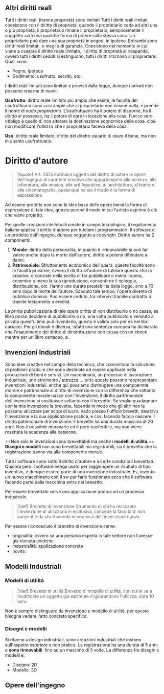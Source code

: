 ## Altri diritti reali
Tutti i diritti reali (tranne proprietà) sono limitati
Tutti i diritti reali limitati coesistono con il diritto di proprietà, quando il proprietario cede ad altri una o più proprietà, il proprietario rimane il proprietario, semplicemente il soggetto avrà una qualche forma di potere sulla stessa cosa.
Un proprietario può dare una sua proprietà in pegno, in ipoteca. Entrambi sono diritti reali limitati, o meglio di garanzia.
Coesistono nel momento in cui viene a cessare il diritto reale limitato, il diritto di proprietà si riespande, ovvero tutti i diritti ceduti si estinguono, tutti i diritti ritornano al proprietario.
Quali sono:
- Pegno, Ipoteca
- Godimento: usufrutto, servitù, etc.

I diritti reali limitati sono limitati e previsti dalla legge, dunque i privati non possono crearne di nuovi:

**Usufrutto**: diritto reale limitato più ampio che esiste, le facoltà del usufruttuario sono così ampie che al proprietario non rimane nulla, e prende il nome di *nudo proprietario*.
L'usufruttuario ha il potere di disporne, ha il diritto al possesso, ha il potere di dare in locazione alla cosa, l'unico vero obbligo è quello di non alterare la destinazione economica della cosa, cioè non modificare l'utilizzo che il proprietario faceva della cosa.

**Uso**: diritto reale limitato, diritto del diretto usuario di usare il bene, ma non in quanto usufruttuario.

# Diritto d'autore
>[!quote] Art. 2575
>Formano oggetto del diritto di autore le opere dell'ingegno di carattere creativo che appartengono alle scienze, alla letteratura, alla musica, alle arti figurative, all'architettura, al teatro e alla cinematografia, qualunque ne sia il modo o la forma di espressione

Ad essere protette non sono le idee base delle opere bensì la forma di espressione di tale idee, questo perché il modo in cui l'artista esprime è ciò che viene protetto.

Per quelle creazioni intelletuali create in campo tecnologico, il regolamento italiano applica il diritto d'autore per tutelare i programmatori.
Il software è un prodotto dell'ingegno, dunque soggetto a copyright.
Diritto autore ha 2 componenti:
1. **Morale**: diritto della personalità, in quanto è irrinunciabile si può far valere anche dopo la morte dell'autore, diritto a potersi difendere a danni.
2. **Patrimoniale**: Sfruttamento economico dell'opera, queste facoltà sono le facoltà privative, ovvero il diritto all'autore di tutelare questo sforzo creative, e consiste nella scelta di far pubblicare o meno l'opera, conentire o meno la sua riproduzione, consentirne il noleggio, distribuzione, etc. 
   Hanno una durata prestabilita dalla legge, sino a 70 anni dopo la morte dell'autore.
   Scaduto tale tempo, l'opera diventa di pubblico dominio.
   Può essere ceduto, tra intervivi tramite contratto o tramite testamento o eredità.

La prima pubblicazione di tale opera diritto di non distribuirlo o no cessa, es libro posso decidere di pubblicarlo o no, una volta pubblicato e venduto a privato quest'ultimo può rivenderlo, questo è valido solo per es nei libri cartacei.
Per gli ebook è diversa, infatti una sentenza europea ha dichiarato che l'esaurimento del diritto di diristribuzione non cessa con un ebook mentre per un libro cartaceo, si.

## Invenzioni Industriali
Sono idee creative nel campo della tecninca, che consentono la soluzione di problemi pratici e che sono destinate ad essere applicate nella produzione di beni e servizi.
Un macchinario, un processo di lavorazione industriale, uno strumento / attrezzo....
tutte queste possono rappresentare invenzioni industriali.
anche qui possiamo distinugere una compoennte morale e patrimoniale al diritto di invenzione con la differenza che soltanto la componente morale nasce con l'invenzione, il diritto partrimoniale dell'invenzione si costituisce soltanto con il brevetto.
Se voglio guadagnare con la mia invenzione la brevetto, facendo in modo che gli altri non la possano utilizzare per scopi di lucro.
Vado presso l'ufficio brevetti, desrcivo l'invenzione e la sua applicazione pratica, e così facendo faccio nascere il diritto patrimoniale di invenzione.
Il brevetto ha una durata massima di 20 anni.
Non è possibile rinnovarlo ed è però trasferibile, ma non viene resettata la scadenza alla cessione.

==Non solo le invenzioni sono brevettabili ma anche i **modelli di utilità**.==
**Disegni e modelli** non sono brevettabili ma registrabili, sia il brevetto che la registrazione danno via alla componente morale.

Tutti i software sono sotto il diritto d'autore e a certe condizioni brevettati.
Qualora però il software venga usato per raggiungere un risultato di tipo inventivo, e dunque essere parte di una invenzione industriale. Es, invento un nuovo macchinario con il sw per farlo funzionare ecco che il software facendo parte della macchina entra nel brevetto.

Per essere brevettato serve una applicazione pratica ad un processo industriale.

>[!def] Brevetto di Invenzione
>Strumento di chi ha realizzato l'invenzione di utilizzarla in esclusiva, concede la facoltà di non consentire lo sfruttamento economico dell'invenzione nuova.

Per essere riconosciuto il brevetto di invenzione serve:
- originalità: ovvero se una persona esperta in tale settore non l'avesse già ritenuta evidente
- industrialità: applicazione concreta
- novità: 

## Modelli Industriali
### Modelli di utilità 
>[!def] Brevetto di utilità
> Brevetto di modello di utilità, con cui si va a modificare un oggetto già esistente migliorandone l'utilizzo, dura 10 anni.

Non è sempre distinguere da invenzione e modello di utilità, per questo bisogna vedere l'atto concreto specifico.
### Disegni e modelli
Si rifanno a design industriali, sono creazioni industriali che instono sull'aspetto esteriore e non pratico.
La registrazione ha una durata di 5 anni e **sono rinnovabili**. fino ad un massimo di 5 volte.
La differenza fra disegni e modelli è:
- Disegno: 2D
- Modello: 3D




## Opere dell'ingegno

